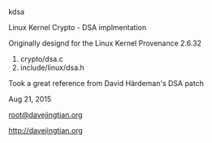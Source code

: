 kdsa

Linux Kernel Crypto - DSA implmentation

Originally designd for the Linux Kernel Provenance 2.6.32

1. crypto/dsa.c
2. include/linux/dsa.h

Took a great reference from David Härdeman's DSA patch

Aug 21, 2015

root@davejingtian.org

http://davejingtian.org
